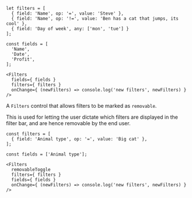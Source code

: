 ```
let filters = [
  { field: 'Name', op: '=', value: 'Steve' },
  { field: 'Name', op: '!=', value: 'Ben has a cat that jumps, its cool' },
  { field: 'Day of week', any: ['mon', 'tue'] }
];

const fields = [
  'Name',
  'Date',
  'Profit',
];

<Filters
  fields={ fields }
  filters={ filters }
  onChange={ (newFilters) => console.log('new filters', newFilters) }
/>
```

A `Filters` control that allows filters to be marked as `removable`.

This is used for letting the user dictate which filters are displayed in the filter bar, and are
hence removable by the end user.

```
const filters = [
  { field: 'Animal type', op: '=', value: 'Big cat' },
];

const fields = ['Animal type'];

<Filters
  removableToggle
  filters={ filters }
  fields={ fields }
  onChange={ (newFilters) => console.log('new filters', newFilters) }
/>
```
